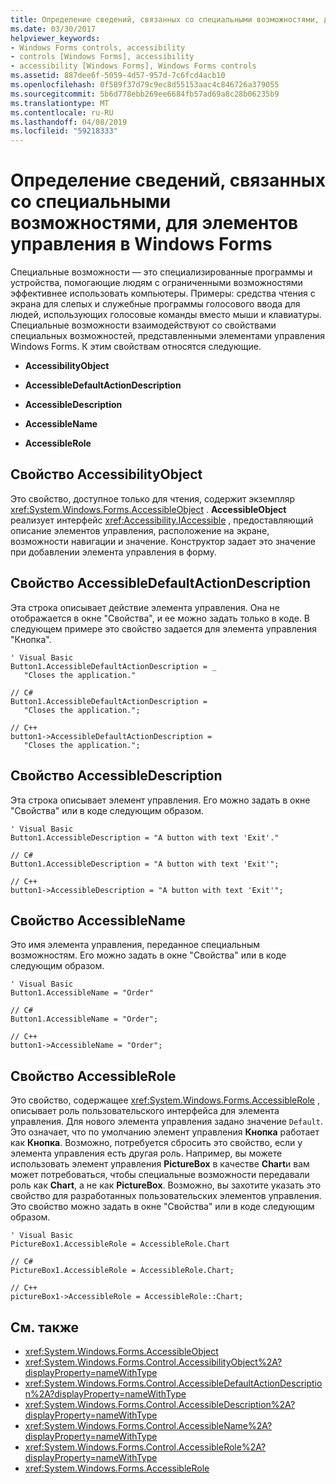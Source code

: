 ```yaml
---
title: Определение сведений, связанных со специальными возможностями, для элементов управления в Windows Forms
ms.date: 03/30/2017
helpviewer_keywords:
- Windows Forms controls, accessibility
- controls [Windows Forms], accessibility
- accessibility [Windows Forms], Windows Forms controls
ms.assetid: 887dee6f-5059-4d57-957d-7c6fcd4acb10
ms.openlocfilehash: 0f589f37d79c9ec8d55153aac4c846726a379055
ms.sourcegitcommit: 5b6d778ebb269ee6684fb57ad69a8c28b06235b9
ms.translationtype: MT
ms.contentlocale: ru-RU
ms.lasthandoff: 04/08/2019
ms.locfileid: "59218333"
---
```

# <a name="providing-accessibility-information-for-controls-on-a-windows-form"></a>Определение сведений, связанных со специальными возможностями, для элементов управления в Windows Forms
Специальные возможности — это специализированные программы и устройства, помогающие людям с ограниченными возможностями эффективнее использовать компьютеры. Примеры: средства чтения с экрана для слепых и служебные программы голосового ввода для людей, использующих голосовые команды вместо мыши и клавиатуры. Специальные возможности взаимодействуют со свойствами специальных возможностей, представленными элементами управления Windows Forms. К этим свойствам относятся следующие.  
  
-   **AccessibilityObject**  
  
-   **AccessibleDefaultActionDescription**  
  
-   **AccessibleDescription**  
  
-   **AccessibleName**  
  
-   **AccessibleRole**  
  
## <a name="accessibilityobject-property"></a>Свойство AccessibilityObject  
 Это свойство, доступное только для чтения, содержит экземпляр <xref:System.Windows.Forms.AccessibleObject> . **AccessibleObject** реализует интерфейс <xref:Accessibility.IAccessible> , предоставляющий описание элементов управления, расположение на экране, возможности навигации и значение. Конструктор задает это значение при добавлении элемента управления в форму.  
  
## <a name="accessibledefaultactiondescription-property"></a>Свойство AccessibleDefaultActionDescription  
 Эта строка описывает действие элемента управления. Она не отображается в окне "Свойства", и ее можно задать только в коде. В следующем примере это свойство задается для элемента управления "Кнопка".  
  
```  
' Visual Basic  
Button1.AccessibleDefaultActionDescription = _  
   "Closes the application."  
  
// C#  
Button1.AccessibleDefaultActionDescription =   
   "Closes the application.";  
  
// C++  
button1->AccessibleDefaultActionDescription =  
   "Closes the application.";  
```  
  
## <a name="accessibledescription-property"></a>Свойство AccessibleDescription  
 Эта строка описывает элемент управления. Его можно задать в окне "Свойства" или в коде следующим образом.  
  
```  
' Visual Basic  
Button1.AccessibleDescription = "A button with text 'Exit'."  
  
// C#  
Button1.AccessibleDescription = "A button with text 'Exit'";  
  
// C++  
button1->AccessibleDescription = "A button with text 'Exit'";  
```  
  
## <a name="accessiblename-property"></a>Свойство AccessibleName  
 Это имя элемента управления, переданное специальным возможностям. Его можно задать в окне "Свойства" или в коде следующим образом.  
  
```  
' Visual Basic  
Button1.AccessibleName = "Order"  
  
// C#  
Button1.AccessibleName = "Order";  
  
// C++  
button1->AccessibleName = "Order";  
```  
  
## <a name="accessiblerole-property"></a>Свойство AccessibleRole  
 Это свойство, содержащее <xref:System.Windows.Forms.AccessibleRole> , описывает роль пользовательского интерфейса для элемента управления. Для нового элемента управления задано значение `Default`. Это означает, что по умолчанию элемент управления **Кнопка** работает как **Кнопка**. Возможно, потребуется сбросить это свойство, если у элемента управления есть другая роль. Например, вы можете использовать элемент управления **PictureBox** в качестве **Chart**и вам может потребоваться, чтобы специальные возможности передавали роль как **Chart**, а не как **PictureBox**. Возможно, вы захотите указать это свойство для разработанных пользовательских элементов управления. Это свойство можно задать в окне "Свойства" или в коде следующим образом.  
  
```  
' Visual Basic  
PictureBox1.AccessibleRole = AccessibleRole.Chart  
  
// C#  
PictureBox1.AccessibleRole = AccessibleRole.Chart;  
  
// C++  
pictureBox1->AccessibleRole = AccessibleRole::Chart;  
```  
  
## <a name="see-also"></a>См. также

- <xref:System.Windows.Forms.AccessibleObject>
- <xref:System.Windows.Forms.Control.AccessibilityObject%2A?displayProperty=nameWithType>
- <xref:System.Windows.Forms.Control.AccessibleDefaultActionDescription%2A?displayProperty=nameWithType>
- <xref:System.Windows.Forms.Control.AccessibleDescription%2A?displayProperty=nameWithType>
- <xref:System.Windows.Forms.Control.AccessibleName%2A?displayProperty=nameWithType>
- <xref:System.Windows.Forms.Control.AccessibleRole%2A?displayProperty=nameWithType>
- <xref:System.Windows.Forms.AccessibleRole>
